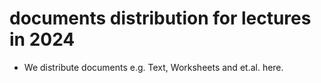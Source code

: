# documents distribution for lectures in 2024

- We distribute documents e.g. Text, Worksheets and et.al. here.
